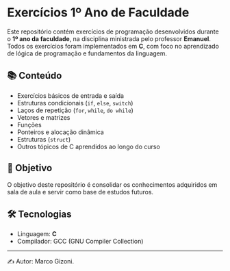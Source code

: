 # Exercícios 1º Ano de Faculdade

Este repositório contém exercícios de programação desenvolvidos durante o **1º ano da faculdade**, na disciplina ministrada pelo professor **Emanuel**.  
Todos os exercícios foram implementados em **C**, com foco no aprendizado de lógica de programação e fundamentos da linguagem.

## 📚 Conteúdo
- Exercícios básicos de entrada e saída
- Estruturas condicionais (`if`, `else`, `switch`)
- Laços de repetição (`for`, `while`, `do while`)
- Vetores e matrizes
- Funções
- Ponteiros e alocação dinâmica
- Estruturas (`struct`)
- Outros tópicos de C aprendidos ao longo do curso

## 🚀 Objetivo
O objetivo deste repositório é consolidar os conhecimentos adquiridos em sala de aula e servir como base de estudos futuros.

## 🛠 Tecnologias
- Linguagem: **C**
- Compilador: GCC (GNU Compiler Collection)

---

✍️ Autor: Marco Gizoni.
